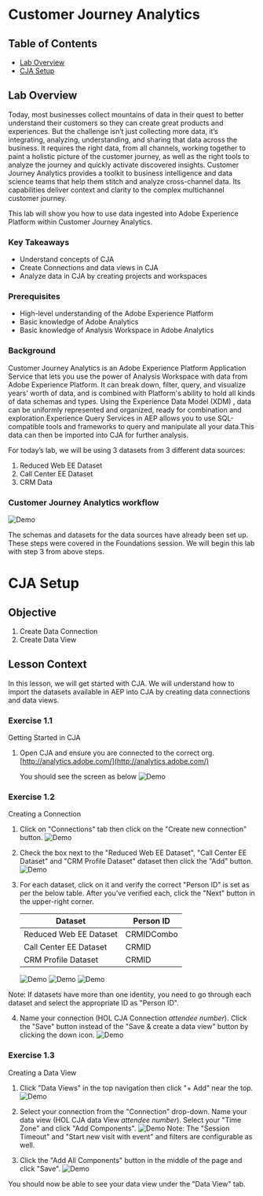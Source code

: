 
# Customer Journey Analytics

## Table of Contents

* [Lab Overview](#lab-overview)
* [CJA Setup](#CJA-Setup)

## Lab Overview

Today, most businesses collect mountains of data in their quest to better understand their customers so they can create great products and experiences. But the challenge isn’t just collecting more data, it’s integrating, analyzing, understanding, and sharing that data across the business. It requires the right data, from all channels, working together to paint a holistic picture of the customer journey, as well as the right tools to analyze the journey and quickly activate discovered insights. Customer Journey Analytics provides a toolkit to business intelligence and data science teams that help them stitch and analyze cross-channel data. Its capabilities deliver context and clarity to the complex multichannel customer journey.

This lab will show you how to use data ingested into Adobe Experience Platform within Customer Journey Analytics.

### Key Takeaways

* Understand concepts of CJA
* Create Connections and data views in CJA
* Analyze data in CJA by creating projects and workspaces

### Prerequisites

* High-level understanding of the Adobe Experience Platform
* Basic knowledge of Adobe Analytics
* Basic knowledge of Analysis Workspace in Adobe Analytics

### Background

Customer Journey Analytics is an Adobe Experience Platform Application Service that lets you use the power of Analysis Workspace with data from Adobe Experience Platform. It can break down, filter, query, and visualize years' worth of data, and is combined with Platform's ability to hold all kinds of data schemas and types. Using the Experience Data Model (XDM) , data can be uniformly represented and organized, ready for combination and exploration.Experience Query Services in AEP allows you to use SQL-compatible tools and frameworks to query and manipulate all your data.This data can then be imported into CJA for further analysis.

For today’s lab, we will be using 3 datasets from 3 different data sources:

1. Reduced Web EE Dataset
2. Call Center EE Dataset
3. CRM Data

### Customer Journey Analytics workflow

![Demo](images/cja-steps.gif)

The schemas and datasets for the data sources have already been set up. These steps were covered in the Foundations session. We will begin this lab with step 3 from above steps.

# CJA Setup

## Objective

1. Create Data Connection
2. Create Data View

## Lesson Context

In this lesson, we will get started with CJA. We will understand how to import the datasets available in AEP into CJA by creating data connections and data views.

### Exercise 1.1

Getting Started in CJA

1. Open CJA and ensure you are connected to the correct org.
 [http://analytics.adobe.com/](http://analytics.adobe.com/)

   You should see the screen as below
   ![Demo](images/cja-home-screen.png)

### Exercise 1.2

Creating a Connection

1. Click on "Connections" tab then click on the "Create new connection" button.
   ![Demo](images/cja-create-connection1.png)

2. Check the box next to the "Reduced Web EE Dataset", "Call Center EE Dataset" and "CRM Profile Dataset" dataset then click the "Add" button.
   ![Demo](images/cja-create-connection2.png)

3. For each dataset, click on it and verify the correct "Person ID" is set as per the below table. After you've verified each, click the  "Next" button in the upper-right corner.

    | Dataset | Person ID |
    | ------- | --------- |
    | Reduced Web EE Dataset      | CRMIDCombo        |
    | Call Center EE Dataset      | CRMID        |
    | CRM Profile Dataset      | CRMID        |

   ![Demo](images/cja-create-connection3-1.png)
   ![Demo](images/cja-create-connection3-2.png)
   ![Demo](images/cja-create-connection3-3.png)

 Note: If datasets have more than one identity, you need to go through each dataset and select the appropriate ID as "Person ID".

4. Name your connection (HOL CJA Connection *attendee number*). Click the "Save" button instead of the "Save & create a data view" button by clicking the down icon.
   ![Demo](images/cja-create-connection4.png)

### Exercise 1.3

Creating a Data View

1. Click "Data Views" in the top navigation then click "+ Add" near the top.
   ![Demo](images/cja-create-dataview1.png)

2. Select your connection from the "Connection" drop-down. Name your data view (HOL CJA data View *attendee number*). Select your "Time Zone" and click "Add Components".
   ![Demo](images/cja-create-dataview2.png)
Note: The "Session Timeout" and "Start new visit with event" and filters are configurable as well.

3. Click the "Add All Components" button in the middle of the page and click "Save".
   ![Demo](images/cja-create-dataview3.png)

You should now be able to see your data view under the "Data View" tab. 
